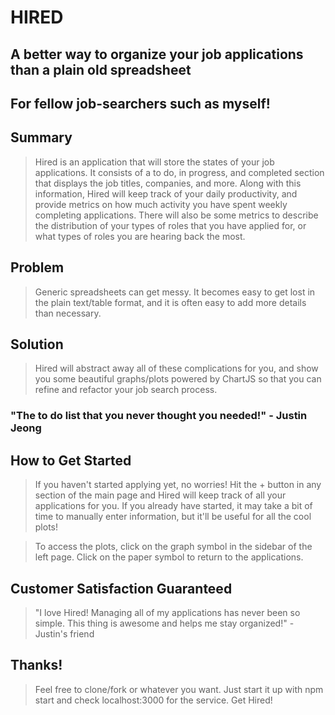 # HIRED #

 
## A better way to organize your job applications than a plain old spreadsheet ##
## For fellow job-searchers such as myself! ##

## Summary ##
  > Hired is an application that will store the states of your job applications. It consists of a to do, in progress, and completed section that displays the job titles, companies, and more. Along with this information, Hired will keep track of your daily productivity, and provide metrics on how much activity you have spent weekly completing applications. There will also be some metrics to describe the distribution of your types of roles that you have applied for, or what types of roles you are hearing back the most. 

## Problem ##
  > Generic spreadsheets can get messy. It becomes easy to get lost in the plain text/table format, and it is often easy to add more details than necessary.

## Solution ##
  > Hired will abstract away all of these complications for you, and show you some beautiful graphs/plots powered by ChartJS so that you can refine and refactor your job search process.

### "The to do list that you never thought you needed!" - Justin Jeong ###

## How to Get Started ##
  > If you haven't started applying yet, no worries! Hit the + button in any section of the main page and Hired will keep track of all your applications for you. If you already have started, it may take a bit of time to manually enter information, but it'll be useful for all the cool plots!

  > To access the plots, click on the graph symbol in the sidebar of the left page. Click on the paper symbol to return to the applications.

## Customer Satisfaction Guaranteed ##
  > "I love Hired! Managing all of my applications has never been so simple. This thing is awesome and helps me stay organized!" - Justin's friend

## Thanks! ##
  > Feel free to clone/fork or whatever you want. Just start it up with npm start and check localhost:3000 for the service. Get Hired!
